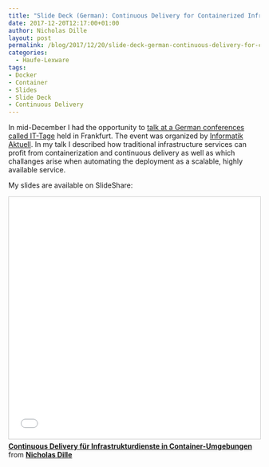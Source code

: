 ```yaml
---
title: "Slide Deck (German): Continuous Delivery for Containerized Infrastructure Services"
date: 2017-12-20T12:17:00+01:00
author: Nicholas Dille
layout: post
permalink: /blog/2017/12/20/slide-deck-german-continuous-delivery-for-containerized-infrastructure-services/
categories:
  - Haufe-Lexware
tags:
- Docker
- Container
- Slides
- Slide Deck
- Continuous Delivery
---
```

In mid-December I had the opportunity to [talk at a German conferences called IT-Tage](https://www.ittage.informatik-aktuell.de/programm/2017/continuous-delivery-fuer-infrastrukturdienste-in-containerumgebungen/) held in Frankfurt. The event was organized by [Informatik Aktuell](https://www.informatik-aktuell.de/index.php). In my talk I described how traditional infrastructure services can profit from containerization and continuous delivery as well as which challanges arise when automating the deployment as a scalable, highly available service.<!--more-->

My slides are available on SlideShare:

<iframe src="//www.slideshare.net/slideshow/embed_code/key/ih2bZtWxxpkhDu" width="595" height="485" frameborder="0" marginwidth="0" marginheight="0" scrolling="no" style="border:1px solid #CCC; border-width:1px; margin-bottom:5px; max-width: 100%;" allowfullscreen> </iframe> <div style="margin-bottom:5px"> <strong> <a href="//www.slideshare.net/NicholasDille/continuous-delivery-fr-infrastrukturdienste-in-containerumgebungen" title="Continuous Delivery für Infrastrukturdienste in Container-Umgebungen" target="_blank">Continuous Delivery für Infrastrukturdienste in Container-Umgebungen</a> </strong> from <strong><a href="https://www.slideshare.net/NicholasDille" target="_blank">Nicholas Dille</a></strong> </div>
